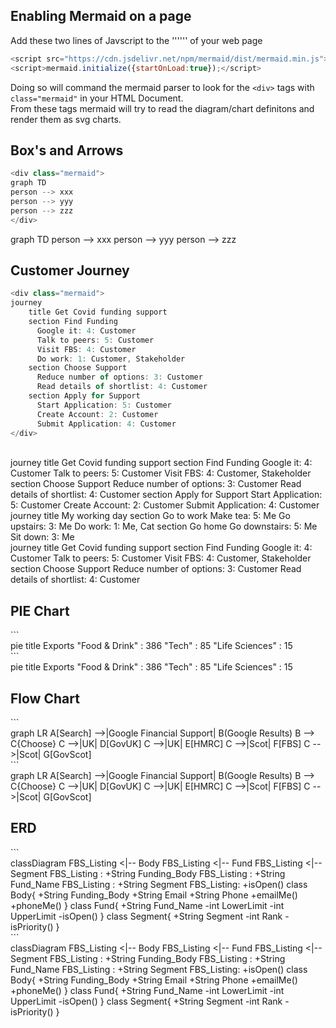 <h2>Enabling Mermaid on a page</h2>
Add these two lines of Javscript to the '''<body>''' of your web page

```javascript
<script src="https://cdn.jsdelivr.net/npm/mermaid/dist/mermaid.min.js"></script>
<script>mermaid.initialize({startOnLoad:true});</script>
```
Doing so will command the mermaid parser to look for the ```<div>``` tags with ```class="mermaid"``` in your HTML Document. <br>
From these tags mermaid will try to read the diagram/chart definitons and render them as svg charts.

<h2>Box's and Arrows</h2>

```javascript
<div class="mermaid">
graph TD
person --> xxx
person --> yyy
person --> zzz
</div>
```

<div class="mermaid">
graph TD
person --> xxx
person --> yyy
person --> zzz
</div>


<h2>Customer Journey</h2>

```javascript
<div class="mermaid">
journey
    title Get Covid funding support
    section Find Funding
      Google it: 4: Customer
      Talk to peers: 5: Customer
      Visit FBS: 4: Customer
      Do work: 1: Customer, Stakeholder
    section Choose Support
      Reduce number of options: 3: Customer
      Read details of shortlist: 4: Customer
    section Apply for Support
      Start Application: 5: Customer
      Create Account: 2: Customer
      Submit Application: 4: Customer
</div>
```
<br>
<div class="mermaid">
journey
    title Get Covid funding support
    section Find Funding
      Google it: 4: Customer
      Talk to peers: 5: Customer
      Visit FBS: 4: Customer, Stakeholder
    section Choose Support
      Reduce number of options: 3: Customer
      Read details of shortlist: 4: Customer
    section Apply for Support
      Start Application: 5: Customer
      Create Account: 2: Customer
      Submit Application: 4: Customer
</div>

<div class="mermaid">
journey
    title My working day
    section Go to work
      Make tea: 5: Me
      Go upstairs: 3: Me
      Do work: 1: Me, Cat
    section Go home
      Go downstairs: 5: Me
      Sit down: 3: Me
</div>

<div class="mermaid">
journey
    title Get Covid funding support
    section Find Funding
      Google it: 4: Customer
      Talk to peers: 5: Customer
      Visit FBS: 4: Customer, Stakeholder
    section Choose Support
      Reduce number of options: 3: Customer
      Read details of shortlist: 4: Customer
</div>


<h2>PIE Chart</h2>
```
<div class="mermaid">
pie title Exports
    "Food & Drink" : 386
    "Tech" : 85
    "Life Sciences" : 15
</div>
```
<div class="mermaid">
pie title Exports
    "Food & Drink" : 386
    "Tech" : 85
    "Life Sciences" : 15
</div>


<h2>Flow Chart</h2>
```
<div class="mermaid">
graph LR
    A[Search] -->|Google Financial Support| B(Google Results)
    B --> C{Choose}
    C -->|UK| D[GovUK]
    C -->|UK| E[HMRC]
    C -->|Scot| F[FBS]
    C -->|Scot| G[GovScot]
</div>
```

<div class="mermaid">
graph LR
    A[Search] -->|Google Financial Support| B(Google Results)
    B --> C{Choose}
    C -->|UK| D[GovUK]
    C -->|UK| E[HMRC]
    C -->|Scot| F[FBS]
    C -->|Scot| G[GovScot]
</div>


<h2>ERD</h2>
```
<div class="mermaid">
classDiagram
    FBS_Listing <|-- Body
    FBS_Listing <|-- Fund
    FBS_Listing <|-- Segment
    FBS_Listing : +String Funding_Body
    FBS_Listing : +String Fund_Name
    FBS_Listing : +String Segment
    FBS_Listing: +isOpen()
    class Body{
      +String Funding_Body
      +String Email
      +String Phone
      +emailMe()
      +phoneMe()
    }
    class Fund{
      +String Fund_Name
      -int LowerLimit
      -int UpperLimit
      -isOpen()
    }
    class Segment{
      +String Segment
      -int Rank
      -isPriority()
    }
</div>
```

<div class="mermaid">
classDiagram
    FBS_Listing <|-- Body
    FBS_Listing <|-- Fund
    FBS_Listing <|-- Segment
    FBS_Listing : +String Funding_Body
    FBS_Listing : +String Fund_Name
    FBS_Listing : +String Segment
    FBS_Listing: +isOpen()
    class Body{
      +String Funding_Body
      +String Email
      +String Phone
      +emailMe()
      +phoneMe()
    }
    class Fund{
      +String Fund_Name
      -int LowerLimit
      -int UpperLimit
      -isOpen()
    }
    class Segment{
      +String Segment
      -int Rank
      -isPriority()
    }
</div>
